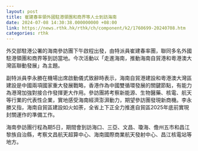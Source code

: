 ```yaml
---
layout: post
title: 崔建春率領外國駐港領團和商界等人士到訪海南
date: 2024-07-08 14:30:38.000000000 +08:00
link: https://news.rthk.hk/rthk/ch/component/k2/1760699-20240708.htm
categories: rthk
---
```


外交部駐港公署的海南參訪團下午啟程出發，由特派員崔建春率團，聯同多名外國駐港領團和商界等到訪當地。今次活動以「走進海南，推動海南自貿港和粵港澳大灣區聯動發展」為主題。

副特派員李永勝在機場出席啟動儀式致辭時表示，海南自貿港建設和粵港澳大灣區建設是中國兩項國家重大發展戰略，香港作為中國雙循環發展的關鍵節點，有能力為港灣加強對接合作發揮更大作用。參訪團將考察新能源、生物醫藥、核電、航天等行業的代表性企業，實地感受海南經濟澎湃動力，期望參訪團發現新商機。李永勝又指，海南自貿區建設如火如荼，全省上下正全力推進自貿區2025年底前實現封關運作的準備工作。

海南參訪團行程為期5日，期間會到訪海口、三亞、文昌、瓊海、儋州五市和昌江黎族自治縣，考察文昌航天超算中心、海南國際商業航天發射中心、昌江核電站等地方。
